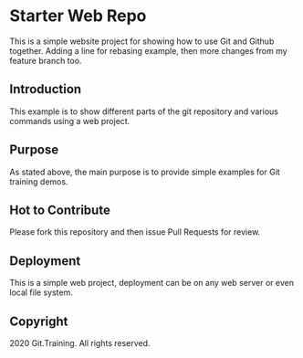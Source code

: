 # Starter Web Repo

This is a simple website project for showing how to use Git and Github together.
Adding a line for rebasing example, then more changes from my feature branch too.

## Introduction

This example is to show different parts of the git repository and various commands using a web project.

## Purpose

As stated above, the main purpose is to provide simple examples for Git training demos.

## Hot to Contribute

Please fork this repository and then issue Pull Requests for review.

## Deployment

This is a simple web project, deployment can be on any web server or even local file system.

## Copyright

2020 Git.Training. All rights reserved.